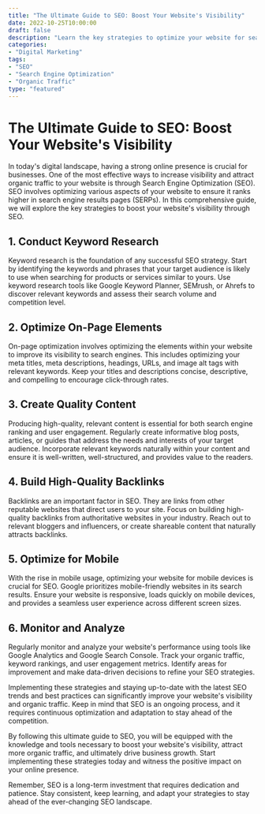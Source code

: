 ```yaml
---
title: "The Ultimate Guide to SEO: Boost Your Website's Visibility"
date: 2022-10-25T10:00:00
draft: false
description: "Learn the key strategies to optimize your website for search engines and improve organic traffic."
categories:
- "Digital Marketing"
tags:
- "SEO"
- "Search Engine Optimization"
- "Organic Traffic"
type: "featured"
---
```


# The Ultimate Guide to SEO: Boost Your Website's Visibility

In today's digital landscape, having a strong online presence is crucial for businesses. One of the most effective ways to increase visibility and attract organic traffic to your website is through Search Engine Optimization (SEO). SEO involves optimizing various aspects of your website to ensure it ranks higher in search engine results pages (SERPs). In this comprehensive guide, we will explore the key strategies to boost your website's visibility through SEO.

## 1. Conduct Keyword Research

Keyword research is the foundation of any successful SEO strategy. Start by identifying the keywords and phrases that your target audience is likely to use when searching for products or services similar to yours. Use keyword research tools like Google Keyword Planner, SEMrush, or Ahrefs to discover relevant keywords and assess their search volume and competition level.

## 2. Optimize On-Page Elements

On-page optimization involves optimizing the elements within your website to improve its visibility to search engines. This includes optimizing your meta titles, meta descriptions, headings, URLs, and image alt tags with relevant keywords. Keep your titles and descriptions concise, descriptive, and compelling to encourage click-through rates.

## 3. Create Quality Content

Producing high-quality, relevant content is essential for both search engine ranking and user engagement. Regularly create informative blog posts, articles, or guides that address the needs and interests of your target audience. Incorporate relevant keywords naturally within your content and ensure it is well-written, well-structured, and provides value to the readers.

## 4. Build High-Quality Backlinks

Backlinks are an important factor in SEO. They are links from other reputable websites that direct users to your site. Focus on building high-quality backlinks from authoritative websites in your industry. Reach out to relevant bloggers and influencers, or create shareable content that naturally attracts backlinks.

## 5. Optimize for Mobile

With the rise in mobile usage, optimizing your website for mobile devices is crucial for SEO. Google prioritizes mobile-friendly websites in its search results. Ensure your website is responsive, loads quickly on mobile devices, and provides a seamless user experience across different screen sizes.

## 6. Monitor and Analyze

Regularly monitor and analyze your website's performance using tools like Google Analytics and Google Search Console. Track your organic traffic, keyword rankings, and user engagement metrics. Identify areas for improvement and make data-driven decisions to refine your SEO strategies.

Implementing these strategies and staying up-to-date with the latest SEO trends and best practices can significantly improve your website's visibility and organic traffic. Keep in mind that SEO is an ongoing process, and it requires continuous optimization and adaptation to stay ahead of the competition.

By following this ultimate guide to SEO, you will be equipped with the knowledge and tools necessary to boost your website's visibility, attract more organic traffic, and ultimately drive business growth. Start implementing these strategies today and witness the positive impact on your online presence.

Remember, SEO is a long-term investment that requires dedication and patience. Stay consistent, keep learning, and adapt your strategies to stay ahead of the ever-changing SEO landscape.
